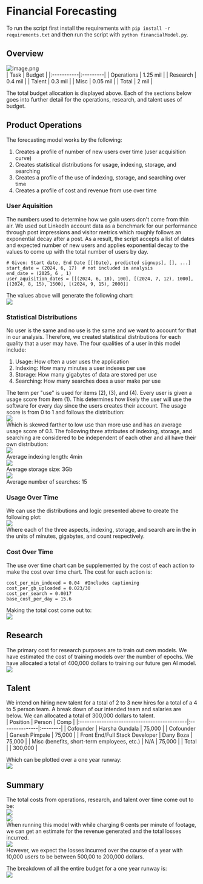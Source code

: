 # Financial Forecasting   
To run the script first install the requirements with `pip install -r requirements.txt` and then run the script with `python financialModel.py`.  

## Overview   
![image.png](files/image.png)  
|       Task |   Budget |
|:-----------|:---------|
| Operations | 1.25 mil |
|   Research |  0.4 mil |
|     Talent |  0.3 mil |
|       Misc | 0.05 mil |
|      Total |    2 mil |

The total budget allocation is displayed above. Each of the sections below goes into further detail for the operations, research, and talent uses of budget.    
## Product Operations   
The forecasting model works by the following:   
1. Creates a profile of number of new users over time (user acquisition curve)    
2. Creates statistical distributions for usage, indexing, storage, and searching   
3. Creates a profile of the use of indexing, storage, and searching over time   
4. Creates a profile of cost and revenue from use over time   
   
### User Aquisition   
The numbers used to determine how we gain users don't come from thin air. We used out LinkedIn account data as a benchmark for our performance through post impressions and visitor metrics which roughly follows an exponential decay after a post. As a result, the script accepts a list of dates and expected number of new users and applies exponential decay to the values to come up with the total number of users by day.   
```
# Given: Start date, End Date [[(Date), predicted signups], [], ...]
start_date = (2024, 6, 17)  # not included in analysis
end_date = (2025, 6	, 1)
user_aquisition_dates = [[(2024, 6, 18), 100], [(2024, 7, 12), 1000], [(2024, 8, 15), 1500], [(2024, 9, 15), 2000]]
```
The values above will generate the following chart:   
![](files)    
### Statistical Distributions   
No user is the same and no use is the same and we want to account for that in our analysis. Therefore, we created statistical distributions for each quality that a user may have. The four qualities of a user in this model include:   
1. Usage: How often a user uses the application   
2. Indexing: How many minutes a user indexes per use   
3. Storage: How many gigabytes of data are stored per use   
4. Searching: How many searches does a user make per use   
   
The term per "use" is used for items (2), (3), and (4). Every user is given a usage score from item (1). This determines how likely the user will use the software for every day since the users creates their account. The usage score is from 0 to 1 and follows the distribution:   
![](files/_s)    
Which is skewed farther to low use than more use and has an average usage score of 0.1. The following three attributes of indexing, storage, and searching are considered to be independent of each other and all have their own distribution:   
![](files/_6)    
Average indexing length: 4min   
![](files/_y)    
Average storage size: 3Gb   
![](files/_k)    
Average number of searches: 15   
### Usage Over Time   
We can use the distributions and logic presented above to create the following plot:   
![](files/_f)    
Where each of the three aspects, indexing, storage, and search are in the in the units of minutes, gigabytes, and count respectively.   
### Cost Over Time   
The use over time chart can be supplemented by the cost of each action to make the cost over time chart. The cost for each action is:   
```
cost_per_min_indexed = 0.04  #Includes captioning 
cost_per_gb_uploaded = 0.023/30
cost_per_search = 0.0017 
base_cost_per_day = 15.6 

```
Making the total cost come out to:   
![](files/_i)    
## Research   
The primary cost for research purposes are to train out own models. We have estimated the cost of training models over the number of epochs. We have allocated a total of 400,000 dollars to training our future gen AI model.   
![](files/_1)    
## Talent   
We intend on hiring new talent for a total of 2 to 3 new hires for a total of a 4 to 5 person team. A break down of our intended team and salaries are below. We can allocated a total of 300,000 dollars to talent.   
|                                    Position |         Person |    Comp |
|:--------------------------------------------|:---------------|:--------|
|                                   Cofounder | Harsha Gundala |  75,000 |
|                                   Cofounder | Ganesh Pimpale |  75,000 |
|              Front End/Full Stack Developer |      Dany Boza |  75,000 |
| Misc (benefits, short-term employees, etc.) |            N/A |  75,000 |
|                                       Total |                | 300,000 |

Which can be plotted over a one year runway:   
![](files/_4)    
## Summary   
The total costs from operations, research, and talent over time come out to be:   
![](files/image_k.png)    
![](files/image_w.png)    
When running this model with while charging 6 cents per minute of footage, we can get an estimate for the revenue generated and the total losses incurred.    
![](files/_c)    
However, we expect the losses incurred over the course of a year with 10,000 users to be between 500,00 to 200,000 dollars.   
   
The breakdown of all the entire budget for a one year runway is:   
![](files/_3)    